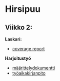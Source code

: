 # Hirsipuu

## Viikko 2:

__Laskari:__
* [coverage report](https://github.com/EeviLuukkonen/ot-harjoitustyo/blob/main/laskarit/viikko2/Screenshot%20from%202021-03-28%2018-12-03.png)

__Harjoitustyö__
* [määrittelydokumentti](https://github.com/EeviLuukkonen/ot-harjoitustyo/blob/main/dokumentaatio/vaatimuusmaarittely.md)
* [työaikakirjanpito](https://github.com/EeviLuukkonen/ot-harjoitustyo/blob/main/dokumentaatio/tuntikirjanpito.md)
